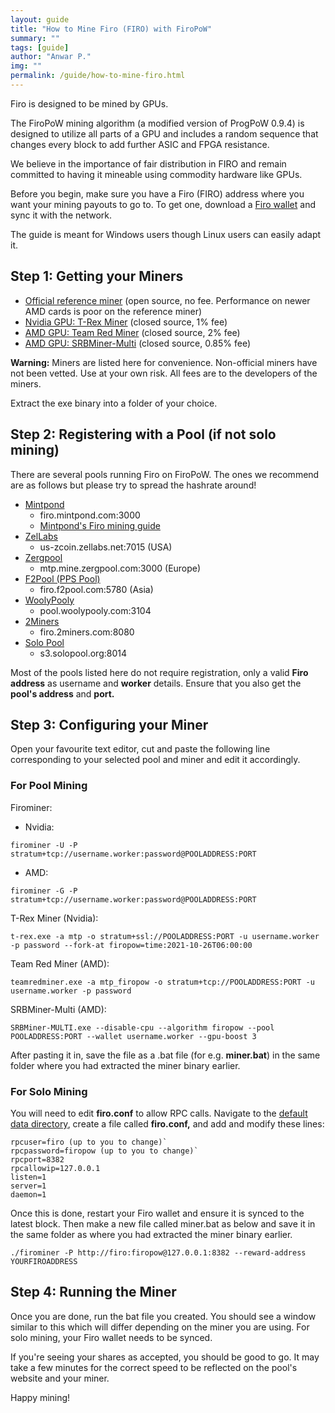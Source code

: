 ```yaml
---
layout: guide
title: "How to Mine Firo (FIRO) with FiroPoW"
summary: ""
tags: [guide]
author: "Anwar P."
img: ""
permalink: /guide/how-to-mine-firo.html
---
```

Firo is designed to be mined by GPUs.

The FiroPoW mining algorithm (a modified version of ProgPoW 0.9.4) is designed to utilize all parts of a GPU and includes a random sequence that changes every block to add further ASIC and FPGA resistance.

We believe in the importance of fair distribution in FIRO and remain committed to having it mineable using commodity hardware like GPUs.

Before you begin, make sure you have a Firo (FIRO) address where you want your mining payouts to go to. To get one, download a [Firo wallet](https://firo.org/get-firo/download/) and sync it with the network. 

The guide is meant for Windows users though Linux users can easily adapt it.

## Step 1: Getting your Miners

* [Official reference miner](https://github.com/firoorg/firominer/releases) (open source, no fee. Performance on newer AMD cards is poor on the reference miner) 
* [Nvidia GPU: T-Rex Miner](https://github.com/trexminer/T-Rex/releases) (closed source, 1% fee)
* [AMD GPU: Team Red Miner](https://github.com/todxx/teamredminer/releases) (closed source, 2% fee)
* [AMD GPU: SRBMiner-Multi](https://github.com/doktor83/SRBMiner-Multi/releases) (closed source, 0.85% fee)

**Warning:** Miners are listed here for convenience. Non-official miners have not been vetted. Use at your own risk. All fees are to the developers of the miners.

Extract the exe binary into a folder of your choice.

## Step 2: Registering with a Pool (if not solo mining)

There are several pools running Firo on FiroPoW. The ones we recommend are as follows but please try to spread the hashrate around!

* [Mintpond](https://mintpond.com/#!/firo)
    * firo.mintpond.com:3000
	* [Mintpond's Firo mining guide](https://mintpond.com/getting-started-guide/firo)
* [ZelLabs](https://fluxpools.net/coins/firo)
    * us-zcoin.zellabs.net:7015 (USA)
* [Zergpool](http://zergpool.com)
    * mtp.mine.zergpool.com:3000 (Europe)
* [F2Pool (PPS Pool)](https://www.f2pool.com/)
    * firo.f2pool.com:5780 (Asia)
* [WoolyPooly](https://woolypooly.com/en/coin/firo)
	* pool.woolypooly.com:3104
* [2Miners](https://2miners.com/firo-mining-pool)
    * firo.2miners.com:8080
* [Solo Pool](https://firo.solopool.org/)
    * s3.solopool.org:8014

Most of the pools listed here do not require registration, only a valid **Firo address** as username and **worker** details. Ensure that you also get the **pool's address** and **port.**

## Step 3: Configuring your Miner

Open your favourite text editor, cut and paste the following line corresponding to your selected pool and miner and edit it accordingly.

### For Pool Mining

Firominer:
 
* Nvidia:
 
`firominer -U -P stratum+tcp://username.worker:password@POOLADDRESS:PORT`

* AMD:

`firominer -G -P stratum+tcp://username.worker:password@POOLADDRESS:PORT`

T-Rex Miner (Nvidia):

`t-rex.exe -a mtp -o stratum+ssl://POOLADDRESS:PORT -u username.worker -p password --fork-at firopow=time:2021-10-26T06:00:00`

Team Red Miner (AMD):

`teamredminer.exe -a mtp_firopow -o stratum+tcp://POOLADDRESS:PORT -u username.worker -p password`

SRBMiner-Multi (AMD):

`SRBMiner-MULTI.exe --disable-cpu --algorithm firopow --pool POOLADDRESS:PORT --wallet username.worker --gpu-boost 3`

After pasting it in, save the file as a .bat file (for e.g. **miner.bat**) in the same folder where you had extracted the miner binary earlier. 

### For Solo Mining

You will need to edit **firo.conf** to allow RPC calls. Navigate to the [default data directory](https://github.com/firoorg/firo/wiki/Default-data-directories), create a file called **firo.conf,** and add and modify these lines:

    rpcuser=firo (up to you to change)`
    rpcpassword=firopow (up to you to change)`
    rpcport=8382
    rpcallowip=127.0.0.1
    listen=1
    server=1
    daemon=1

Once this is done, restart your Firo wallet and ensure it is synced to the latest block. Then make a new file called miner.bat as below and save it in the same folder as where you had extracted the miner binary earlier.

`./firominer -P http://firo:firopow@127.0.0.1:8382 --reward-address YOURFIROADDRESS`

## Step 4: Running the Miner

Once you are done, run the bat file you created. You should see a window similar to this which will differ depending on the miner you are using. For solo mining, your Firo wallet needs to be synced. 

If you're seeing your shares as accepted, you should be good to go. It may take a few minutes for the correct speed to be reflected on the pool's website and your miner.

Happy mining!
